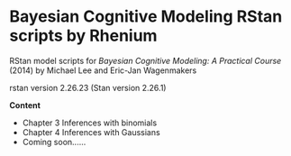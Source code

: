 # Bayesian Cognitive Modeling RStan scripts by Rhenium
RStan model scripts for *Bayesian Cognitive Modeling: A Practical Course* (2014) by Michael Lee and Eric-Jan Wagenmakers

rstan version 2.26.23 (Stan version 2.26.1)

**Content**

- Chapter 3 Inferences with binomials
- Chapter 4 Inferences with Gaussians
- Coming soon......
